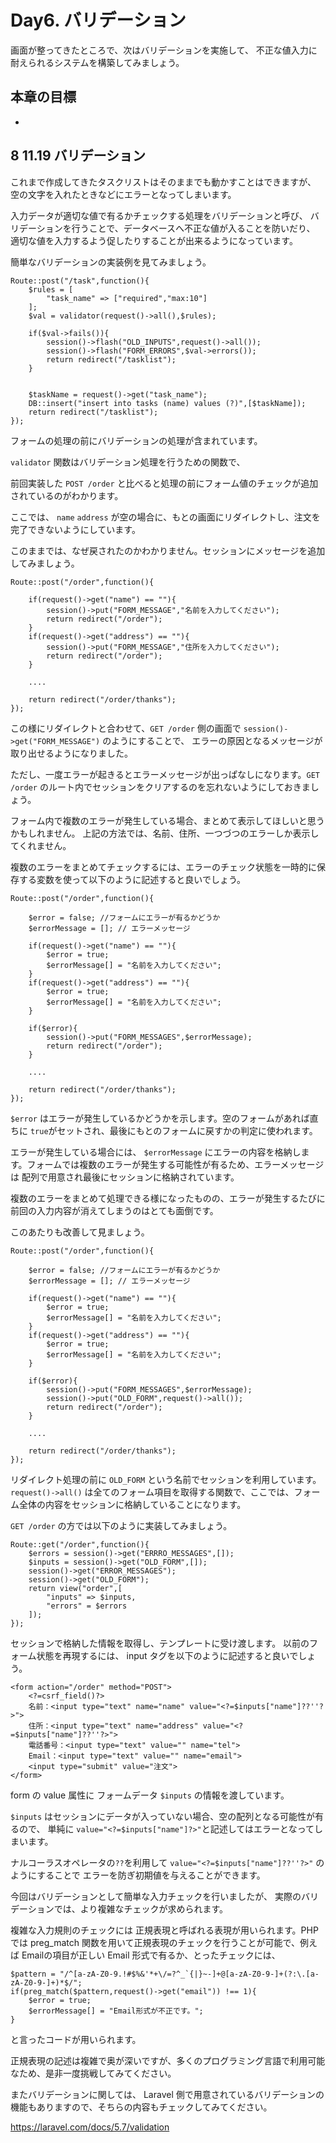 # Day6. バリデーション

画面が整ってきたところで、次はバリデーションを実施して、
不正な値入力に耐えられるシステムを構築してみましょう。

## 本章の目標

- 

## 8 11.19 バリデーション

これまで作成してきたタスクリストはそのままでも動かすことはできますが、
空の文字を入れたときなどにエラーとなってしまいます。

入力データが適切な値で有るかチェックする処理をバリデーションと呼び、
バリデーションを行うことで、データベースへ不正な値が入ることを防いだり、
適切な値を入力するよう促したりすることが出来るようになっています。

簡単なバリデーションの実装例を見てみましょう。

```
Route::post("/task",function(){
    $rules = [
        "task_name" => ["required","max:10"]
    ];
    $val = validator(request()->all(),$rules);

    if($val->fails()){
        session()->flash("OLD_INPUTS",request()->all());
        session()->flash("FORM_ERRORS",$val->errors());
        return redirect("/tasklist");
    }

    
    $taskName = request()->get("task_name");
    DB::insert("insert into tasks (name) values (?)",[$taskName]);
    return redirect("/tasklist");
});
```

フォームの処理の前にバリデーションの処理が含まれています。

`validator` 関数はバリデーション処理を行うための関数で、

前回実装した `POST /order` と比べると処理の前にフォーム値のチェックが追加されているのがわかります。

ここでは、 `name` `address` が空の場合に、もとの画面にリダイレクトし、注文を完了できないようにしています。

このままでは、なぜ戻されたのかわかりません。セッションにメッセージを追加してみましょう。


```
Route::post("/order",function(){

    if(request()->get("name") == ""){
        session()->put("FORM_MESSAGE","名前を入力してください");
        return redirect("/order");
    }
    if(request()->get("address") == ""){
        session()->put("FORM_MESSAGE","住所を入力してください");
        return redirect("/order");
    }

    ....
   
    return redirect("/order/thanks");
});
```

この様にリダイレクトと合わせて、`GET /order` 側の画面で `session()->get("FORM_MESSAGE")` のようにすることで、
エラーの原因となるメッセージが取り出せるようになりました。

ただし、一度エラーが起きるとエラーメッセージが出っぱなしになります。`GET /order` のルート内でセッションをクリアするのを忘れないようにしておきましょう。

フォーム内で複数のエラーが発生している場合、まとめて表示してほしいと思うかもしれません。
上記の方法では、名前、住所、一つづつのエラーしか表示してくれません。

複数のエラーをまとめてチェックするには、エラーのチェック状態を一時的に保存する変数を使って以下のように記述すると良いでしょう。

```
Route::post("/order",function(){

    $error = false; //フォームにエラーが有るかどうか
    $errorMessage = []; // エラーメッセージ

    if(request()->get("name") == ""){
        $error = true;
        $errorMessage[] = "名前を入力してください";
    }
    if(request()->get("address") == ""){
        $error = true;
        $errorMessage[] = "名前を入力してください";
    }
    
    if($error){
        session()->put("FORM_MESSAGES",$errorMessage);
        return redirect("/order");    
    }

    ....
   
    return redirect("/order/thanks");
});
```

`$error` はエラーが発生しているかどうかを示します。空のフォームがあれば直ちに `true`がセットされ、最後にもとのフォームに戻すかの判定に使われます。

エラーが発生している場合には、 `$errorMessage` にエラーの内容を格納します。フォームでは複数のエラーが発生する可能性が有るため、エラーメッセージは 配列で用意され最後にセッションに格納されています。

複数のエラーをまとめて処理できる様になったものの、エラーが発生するたびに前回の入力内容が消えてしまうのはとても面倒です。

このあたりも改善して見ましょう。

```
Route::post("/order",function(){

    $error = false; //フォームにエラーが有るかどうか
    $errorMessage = []; // エラーメッセージ

    if(request()->get("name") == ""){
        $error = true;
        $errorMessage[] = "名前を入力してください";
    }
    if(request()->get("address") == ""){
        $error = true;
        $errorMessage[] = "名前を入力してください";
    }
    
    if($error){
        session()->put("FORM_MESSAGES",$errorMessage);
        session()->put("OLD_FORM",request()->all());
        return redirect("/order");    
    }

    ....
   
    return redirect("/order/thanks");
});
```

リダイレクト処理の前に `OLD_FORM` という名前でセッションを利用しています。
`request()->all()` は全てのフォーム項目を取得する関数で、ここでは、フォーム全体の内容をセッションに格納していることになります。

`GET /order` の方では以下のように実装してみましょう。

```
Route::get("/order",function(){
    $errors = session()->get("ERRRO_MESSAGES",[]);
    $inputs = session()->get("OLD_FORM",[]);
    session()->get("ERROR_MESSAGES");
    session()->get("OLD_FORM");
    return view("order",[
        "inputs" => $inputs,
        "errors" = $errors
    ]);
});
```

セッションで格納した情報を取得し、テンプレートに受け渡します。
以前のフォーム状態を再現するには、 input タグを以下のように記述すると良いでしょう。


```
<form action="/order" method="POST">
    <?=csrf_field()?>
    名前：<input type="text" name="name" value="<?=$inputs["name"]??''?>">
    住所：<input type="text" name="address" value="<?=$inputs["name"]??''?>">
    電話番号：<input type="text" value="" name="tel">
    Email：<input type="text" value="" name="email">
    <input type="submit" value="注文">
</form>
```

form の value 属性に フォームデータ `$inputs` の情報を渡しています。

`$inputs` はセッションにデータが入っていない場合、空の配列となる可能性が有るので、
単純に `value="<?=$inputs["name"]?>"`と記述してはエラーとなってしまいます。

ナルコーラスオペレータの`??`を利用して `value="<?=$inputs["name"]??''?>"` のようにすることで
エラーを防ぎ初期値を与えることができます。

今回はバリデーションとして簡単な入力チェックを行いましたが、
実際のバリデーションでは、より複雑なチェックが求められます。

複雑な入力規則のチェックには 正規表現と呼ばれる表現が用いられます。PHPでは preg_match 関数を用いて正規表現のチェックを行うことが可能で、例えば Emailの項目が正しい Email 形式で有るか、とったチェックには、

```
$pattern = "/^[a-zA-Z0-9.!#$%&'*+\/=?^_`{|}~-]+@[a-zA-Z0-9-]+(?:\.[a-zA-Z0-9-]+)*$/";
if(preg_match($pattern,request()->get("email")) !== 1){
    $error = true;
    $errorMessage[] = "Email形式が不正です。";
}
```

と言ったコードが用いられます。

正規表現の記述は複雑で奥が深いですが、多くのプログラミング言語で利用可能なため、是非一度挑戦してみてください。

またバリデーションに関しては、 Laravel 側で用意されているバリデーションの機能もありますので、そちらの内容もチェックしてみてください。

https://laravel.com/docs/5.7/validation
